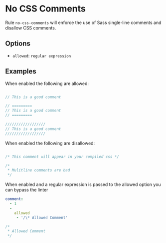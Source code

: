 # No CSS Comments

Rule `no-css-comments` will enforce the use of Sass single-line comments and disallow CSS comments.

## Options

* `allowed`: `regular expression`

## Examples

When enabled the following are allowed:

```scss

// This is a good comment

// =========
// This is a good comment
// =========

//////////////////
// This is a good comment
//////////////////
```

When enabled the following are disallowed:

```scss

/* This comment will appear in your compiled css */

/*
 * Mulitline comments are bad
 */
```

When enabled and a regular expression is passed to the allowed option you can bypass the linter

```yaml
comment:
  - 1
  -
    allowed
     - '/\* Allowed Comment'
```

```scss
/*
 * Allowed Comment
 */
```
